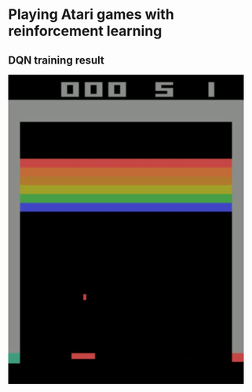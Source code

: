 # Playing Atari games with reinforcement learning


## DQN training result
![Alt Text](pics/dqn.gif)
